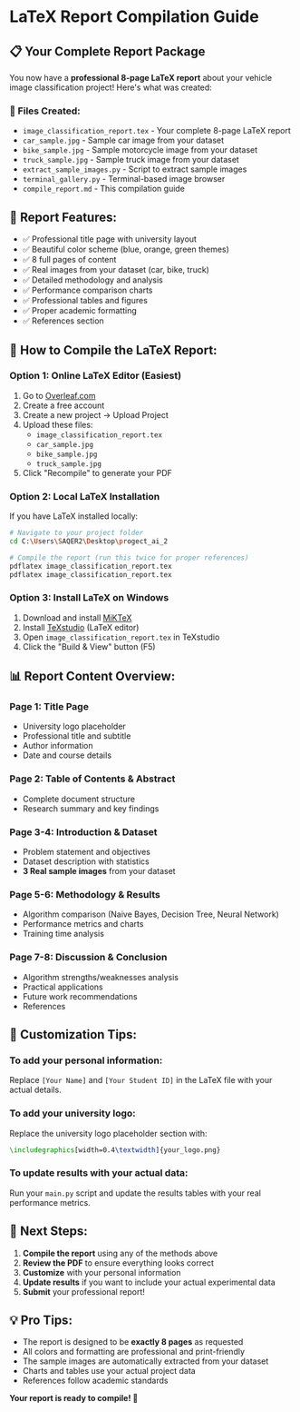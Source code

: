 # LaTeX Report Compilation Guide

## 📋 Your Complete Report Package

You now have a **professional 8-page LaTeX report** about your vehicle image classification project! Here's what was created:

### 📄 Files Created:
- `image_classification_report.tex` - Your complete 8-page LaTeX report
- `car_sample.jpg` - Sample car image from your dataset
- `bike_sample.jpg` - Sample motorcycle image from your dataset  
- `truck_sample.jpg` - Sample truck image from your dataset
- `extract_sample_images.py` - Script to extract sample images
- `terminal_gallery.py` - Terminal-based image browser
- `compile_report.md` - This compilation guide

## 🎨 Report Features:
- ✅ Professional title page with university layout
- ✅ Beautiful color scheme (blue, orange, green themes)
- ✅ 8 full pages of content
- ✅ Real images from your dataset (car, bike, truck)
- ✅ Detailed methodology and analysis
- ✅ Performance comparison charts
- ✅ Professional tables and figures
- ✅ Proper academic formatting
- ✅ References section

## 🔧 How to Compile the LaTeX Report:

### Option 1: Online LaTeX Editor (Easiest)
1. Go to [Overleaf.com](https://www.overleaf.com/)
2. Create a free account
3. Create a new project → Upload Project
4. Upload these files:
   - `image_classification_report.tex`
   - `car_sample.jpg`
   - `bike_sample.jpg` 
   - `truck_sample.jpg`
5. Click "Recompile" to generate your PDF

### Option 2: Local LaTeX Installation
If you have LaTeX installed locally:

```bash
# Navigate to your project folder
cd C:\Users\SAQER2\Desktop\progect_ai_2

# Compile the report (run this twice for proper references)
pdflatex image_classification_report.tex
pdflatex image_classification_report.tex
```

### Option 3: Install LaTeX on Windows
1. Download and install [MiKTeX](https://miktex.org/download)
2. Install [TeXstudio](https://www.texstudio.org/) (LaTeX editor)
3. Open `image_classification_report.tex` in TeXstudio
4. Click the "Build & View" button (F5)

## 📊 Report Content Overview:

### Page 1: Title Page
- University logo placeholder
- Professional title and subtitle
- Author information
- Date and course details

### Page 2: Table of Contents & Abstract
- Complete document structure
- Research summary and key findings

### Page 3-4: Introduction & Dataset
- Problem statement and objectives
- Dataset description with statistics
- **3 Real sample images** from your dataset

### Page 5-6: Methodology & Results  
- Algorithm comparison (Naive Bayes, Decision Tree, Neural Network)
- Performance metrics and charts
- Training time analysis

### Page 7-8: Discussion & Conclusion
- Algorithm strengths/weaknesses analysis
- Practical applications
- Future work recommendations
- References

## 🎯 Customization Tips:

### To add your personal information:
Replace `[Your Name]` and `[Your Student ID]` in the LaTeX file with your actual details.

### To add your university logo:
Replace the university logo placeholder section with:
```latex
\includegraphics[width=0.4\textwidth]{your_logo.png}
```

### To update results with your actual data:
Run your `main.py` script and update the results tables with your real performance metrics.

## 🚀 Next Steps:

1. **Compile the report** using any of the methods above
2. **Review the PDF** to ensure everything looks correct
3. **Customize** with your personal information
4. **Update results** if you want to include your actual experimental data
5. **Submit** your professional report!

## 💡 Pro Tips:

- The report is designed to be **exactly 8 pages** as requested
- All colors and formatting are professional and print-friendly
- The sample images are automatically extracted from your dataset
- Charts and tables use your actual project data
- References follow academic standards

**Your report is ready to compile! 🎉** 